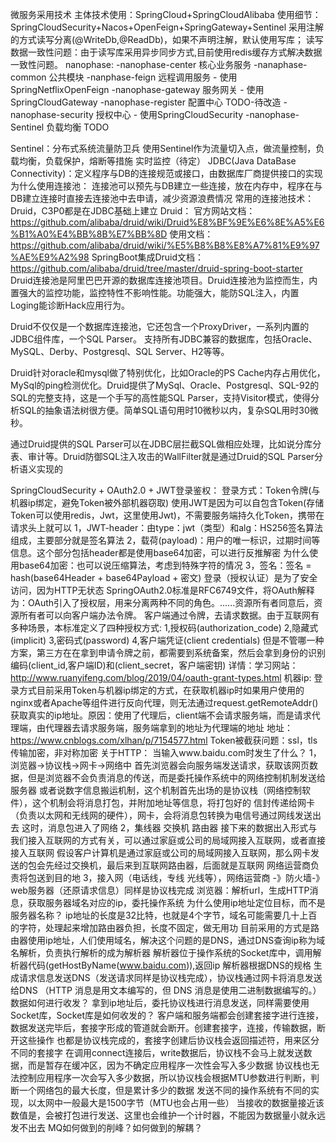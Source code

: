 微服务采用技术
主体技术使用：SpringCloud+SpringCloudAlibaba
使用细节：SpringCloudSecurity+Nacos+OpenFeign+SpringGateway+Sentinel
采用注解的方式读写分离(@WriteDb,@ReadDb)，如果不声明注解，默认使用写库；
读写数据一致性问题：由于读写库采用异步同步方式,目前使用redis缓存方式解决数据一致性问题。
nanophase:
 -nanophase-center   核心业务服务
 -nanaphase-common   公共模块
 -nanphase-feign     远程调用服务 - 使用SpringNetflixOpenFeign
 -nanophase-gateway  服务网关 - 使用SpringCloudGateway
 -nanophase-register 配置中心 TODO-待改造
 -nanophase-security 授权中心 - 使用SpringCloudSecurity
 -nanophase-Sentinel 负载均衡 TODO

Sentinel：分布式系统流量防卫兵
    使用Sentinel作为流量切入点，做流量控制，负载均衡，负载保护，熔断等措施
    实时监控（待定）
JDBC(Java DataBase Connectivity)：定义程序与DB的连接规范或接口，由数据库厂商提供接口的实现
为什么使用连接池：
    连接池可以预先与DB建立一些连接，放在内存中，程序在与DB建立连接时直接去连接池中去申请，减少资源浪费情况
常用的连接池技术：Druid，C3P0都是在JDBC基础上建立
Druid：
官方网站文档：https://github.com/alibaba/druid/wiki/Druid%E8%BF%9E%E6%8E%A5%E6%B1%A0%E4%BB%8B%E7%BB%8D
使用文档：https://github.com/alibaba/druid/wiki/%E5%B8%B8%E8%A7%81%E9%97%AE%E9%A2%98
SpringBoot集成Druid文档：https://github.com/alibaba/druid/tree/master/druid-spring-boot-starter
Druid连接池是阿里巴巴开源的数据库连接池项目。Druid连接池为监控而生，内置强大的监控功能，监控特性不影响性能。功能强大，能防SQL注入，内置Loging能诊断Hack应用行为。

Druid不仅仅是一个数据库连接池，它还包含一个ProxyDriver，一系列内置的JDBC组件库，一个SQL Parser。 支持所有JDBC兼容的数据库，包括Oracle、MySQL、Derby、Postgresql、SQL Server、H2等等。

Druid针对oracle和mysql做了特别优化，比如Oracle的PS Cache内存占用优化，MySql的ping检测优化。Druid提供了MySql、Oracle、Postgresql、SQL-92的SQL的完整支持，这是一个手写的高性能SQL Parser，支持Visitor模式，使得分析SQL的抽象语法树很方便。简单SQL语句用时10微秒以内，复杂SQL用时30微秒。

通过Druid提供的SQL Parser可以在JDBC层拦截SQL做相应处理，比如说分库分表、审计等。Druid防御SQL注入攻击的WallFilter就是通过Druid的SQL Parser分析语义实现的 

SpringCloudSecurity + OAuth2.0 + JWT登录鉴权：
登录方式：Token令牌(与机器ip绑定，避免Token被外部机器窃取)
使用JWT是因为可以自包含Token(存储Token可以使用redis，Jwt，这里使用Jwt)，不需要服务端持久化Token，携带在请求头上就可以
1，JWT-header：由type：jwt（类型）和alg：HS256签名算法组成，主要部分就是签名算法
2，载荷(payload)：用户的唯一标识，过期时间等信息。这个部分包括header都是使用base64加密，可以进行反推解密
为什么使用base64加密：也可以说压缩算法，考虑到特殊字符的情况
3，签名：签名 = hash(base64Header + base64Payload + 密文)
登录（授权认证）是为了安全访问，因为HTTP无状态
SpringOAuth2.0标准是RFC6749文件，将OAuth解释为：OAuth引入了授权层，用来分离两种不同的角色。......资源所有者同意后，资源所有者可以向客户端办法令牌。
客户端通过令牌，去请求数据。由于互联网有多种场景，本标准定义了四种授权方式:
1,授权码(authorization_code)
2,隐藏式(implicit)
3,密码式(password)
4,客户端凭证(client credentials)
但是不管哪一种方案，第三方在在拿到申请令牌之前，都需要到系统备案，然后会拿到身份的识别编码(client_id,客户端ID)和(client_secret，客户端密钥)
详情：学习网站：http://www.ruanyifeng.com/blog/2019/04/oauth-grant-types.html
机器ip:
登录方式目前采用Token与机器ip绑定的方式，在获取机器ip时如果用户使用的nginx或者Apache等组件进行反向代理，则无法通过request.getRemoteAddr()
获取真实的ip地址。原因：使用了代理后，client端不会请求服务端，而是请求代理端，由代理器去请求服务端，服务端拿到的地址为代理端的地址
地址：https://www.cnblogs.com/xlhan/p/7154577.html
Token被截获问题：ssl，tls传输加密，非对称加密
关于HTTP：
当输入www.baidu.com时发生了什么？
1，浏览器->协议栈->网卡->网络中
首先浏览器会向服务端发送请求，获取该网页数据，但是浏览器不会负责消息的传送，而是委托操作系统中的网络控制机制发送给服务器
或者说数字信息搬运机制，这个机制首先出场的是协议栈（网络控制软件），这个机制会将消息打包，并附加地址等信息，将打包好的
信封传递给网卡（负责以太网和无线网的硬件），网卡，会将消息包转换为电信号通过网线发送出去
这时，消息包进入了网络
2，集线器 交换机 路由器
接下来的数据出入形式与我们接入互联网的方式有关，可以通过家庭或公司的局域网接入互联网，或者直接接入互联网 
假设客户计算机是通过家庭或公司的局域网接入互联网，那么网卡发送的包会先经过交换机，最后来到互联网路由器，后面就是互联网
网络运营商负责将包送到目的地
3，接入网（电话线，专线 光线等），网络运营商 -》防火墙-》web服务器（还原请求信息）同样是协议栈完成
浏览器：解析url，生成HTTP消息，获取服务器域名对应的ip，委托操作系统
为什么使用ip地址定位目标，而不是服务器名称？
ip地址的长度是32比特，也就是4个字节，域名可能需要几十上百的字符，处理起来增加路由器负担，长度不固定，做无用功
目前采用的方式是路由器使用ip地址，人们使用域名，解决这个问题的是DNS，通过DNS查询ip称为域名解析，负责执行解析的成为解析器
解析器位于操作系统的Socket库中，调用解析器代码(getHostByName(www.baidu.com)),返回ip
解析器根据DNS的规格 生成请求信息发送DNS（发送请求同样是协议栈完成），协议栈通过网卡将消息发送给DNS
（HTTP 消息是用文本编写的，但 DNS 消息是使用二进制数据编写的。）
数据如何进行收发？
拿到ip地址后，委托协议栈进行消息发送，同样需要使用Socket库，Socket库是如何收发的？
客户端和服务端都会创建套接字进行连接，数据发送完毕后，套接字形成的管道就会断开。创建套接字，连接，传输数据，断开这些操作
也都是协议栈完成的，套接字创建后协议栈会返回描述符，用来区分不同的套接字
在调用connect连接后，write数据后，协议栈不会马上就发送数据，而是暂存在缓冲区，因为不确定应用程序一次性会写入多少数据
协议栈也无法控制应用程序一次会写入多少数据，所以协议栈会根据MTU参数进行判断，判断一个网络包的最大长度，但是累计多少的数据
发送不同的操作系统有不同的实现，以太网中一般最大是1500字节（MTU也会占用一些）
当接收的数据量接近该数值是，会被打包进行发送、这里也会维护一个计时器，不能因为数据量小就永远发不出去
MQ如何做到的削峰？如何做到的解耦？
